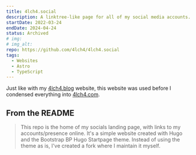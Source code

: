 ```yaml
---
title: 4lch4.social
description: A linktree-like page for all of my social media accounts.
startDate: 2022-03-24
endDate: 2024-04-24
status: Archived
# img: 
# img_alt: 
repo: https://github.com/4lch4/4lch4.social
tags:
  - Websites
  - Astro
  - TypeScript
---
```


Just like with my [4lch4.blog][0] website, this website was used before I condensed everything into [4lch4.com][1].

## From the README

> This repo is the home of my socials landing page, with links to my accounts/presence online. It's a simple website created with Hugo and the Bootstrap BP Hugo Startpage theme. Instead of using the theme as is, I've created a fork where I maintain it myself.

[0]: /projects/website/blog
[1]: /projects/website/homepage

